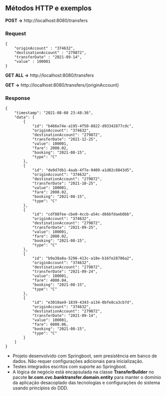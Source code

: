 
## Métodos HTTP e exemplos

**POST ->** http://localhost:8080/transfers

### Request
```
{
	"originAccount" : "374632",
	"destinationAccount" : "279872",
	"transferDate" : "2021-09-14",
	"value" : 100001
}
```
**GET ALL ->** http://localhost:8080/transfers

**GET ->** http://localhost:8080/transfers/{originAccount}


### Response
```
{
    "timestamp": "2021-08-60 23:48:36",
    "data": [
        {
            "id": "b466e74e-a195-4f50-8822-d93342877cdc",
            "originAccount": "374632",
            "destinationAccount": "279872",
            "transferDate": "2021-12-25",
            "value": 100001,
            "fare": 2000.02,
            "booking": "2021-08-15",
            "type": "C"
        },
        {
            "id": "de9d7db1-4aab-4f7e-9409-a1d82c8843d5",
            "originAccount": "374632",
            "destinationAccount": "279872",
            "transferDate": "2021-10-25",
            "value": 100001,
            "fare": 2000.02,
            "booking": "2021-08-15",
            "type": "C"
        },
        {
            "id": "cdf88fee-cbe0-4ccb-a54c-d66bfdaeb0bb",
            "originAccount": "374632",
            "destinationAccount": "279872",
            "transferDate": "2021-09-25",
            "value": 100001,
            "fare": 2000.02,
            "booking": "2021-08-15",
            "type": "C"
        },
        {
            "id": "b9a38a8a-5296-413c-a18e-b16fe28786a2",
            "originAccount": "374632",
            "destinationAccount": "279872",
            "transferDate": "2021-09-24",
            "value": 100001,
            "fare": 4000.04,
            "booking": "2021-08-15",
            "type": "C"
        },
        {
            "id": "e3010ae9-1839-4343-a134-0bfe8ca3cb7d",
            "originAccount": "374632",
            "destinationAccount": "279872",
            "transferDate": "2021-09-14",
            "value": 100001,
            "fare": 6000.06,
            "booking": "2021-08-15",
            "type": "C"
        }
    ]
}
```

* Projeto desenvolvido com Springboot, sem presistência em banco de dados. Não requer configurações adicionais para inicialização.
* Testes integrados escritos com suporte ao Springboot.
* A lógica de negócio está encapsulada na classe **TransferBuilder** no pacote **br.com.cvc.banktransfer.domain.entity** para manter o domínio da aplicação desacoplado das tecnologias e configurações do sistema usando princípios do DDD.